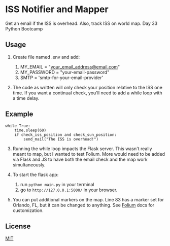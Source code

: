 # ISS Notifier and Mapper

Get an email if the ISS is overhead. Also, track ISS on world map.
Day 33 Python Bootcamp


## Usage

1. Create file named .env and add:
    1. MY_EMAIL = "your_email_address@email.com"
    2. MY_PASSWORD = "your-email-password"
    3. SMTP = 'smtp-for-your-email-provider'

2. The code as written will only check your position relative to the ISS one time.
If you want a continual check, you'll need to add a while loop with a time delay.

## Example

    while True:
        time.sleep(60)
        if check_iss_position and check_sun_position:
            send_mail("The ISS is overhead!")

3. Running the while loop impacts the Flask server. This wasn't really meant to 
map, but I wanted to test Folium. More would need to be added via Flask and JS to
have both the email check and the map work simultaneously. 

4. To start the flask app:

    1. run `python main.py` in your terminal
    2. go to `http://127.0.0.1:5000/` in your browser.

5. You can put additional markers on the map. Line 83 has a marker set for
Orlando, FL, but it can be changed to anything. 
See [Folium](https://python-visualization.github.io/folium/index.html#) docs for customization.




## License
[MIT](https://choosealicense.com/licenses/mit/)